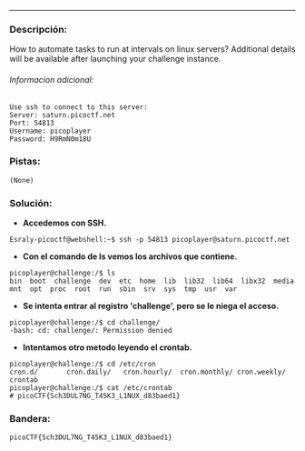 ---
### Descripción:
How to automate tasks to run at intervals on linux servers?
Additional details will be available after launching your challenge instance.


###### Informacion adicional:
```
Use ssh to connect to this server:
Server: saturn.picoctf.net
Port: 54813
Username: picoplayer 
Password: H9RmN0m18U
```

### Pistas: 
```
(None)
```

### Solución:
- **Accedemos con SSH.**
```
Esraly-picoctf@webshell:~$ ssh -p 54813 picoplayer@saturn.picoctf.net
```
- **Con el comando de ls vemos los archivos que contiene.**
```
picoplayer@challenge:/$ ls
bin  boot  challenge  dev  etc  home  lib  lib32  lib64  libx32  media  mnt  opt  proc  root  run  sbin  srv  sys  tmp  usr  var
```
- **Se intenta entrar al registro 'challenge', pero se le niega el acceso.**
```
picoplayer@challenge:/$ cd challenge/
-bash: cd: challenge/: Permission denied
```
- **Intentamos otro metodo leyendo el crontab.**
```
picoplayer@challenge:/$ cd /etc/cron
cron.d/       cron.daily/   cron.hourly/  cron.monthly/ cron.weekly/  crontab       
picoplayer@challenge:/$ cat /etc/crontab
# picoCTF{Sch3DUL7NG_T45K3_L1NUX_d83baed1}
```

### Bandera:
```
picoCTF{Sch3DUL7NG_T45K3_L1NUX_d83baed1}
```
